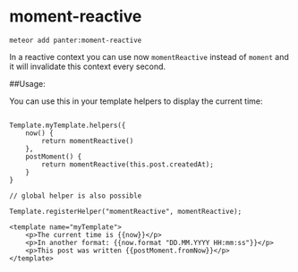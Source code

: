 # moment-reactive


`meteor add panter:moment-reactive`

In a reactive context you can use now `momentReactive` instead of `moment` and it will invalidate this context every second.

##Usage:

You can use this in your template helpers to display the current time:

````

Template.myTemplate.helpers({
	now() {
		return momentReactive()
	},
	postMoment() {
		return momentReactive(this.post.createdAt);
	}
}

// global helper is also possible

Template.registerHelper("momentReactive", momentReactive);

<template name="myTemplate">
	<p>The current time is {{now}}</p>
	<p>In another format: {{now.format "DD.MM.YYYY HH:mm:ss"}}</p>
	<p>This post was written {{postMoment.fromNow}}</p>
</template>

````

